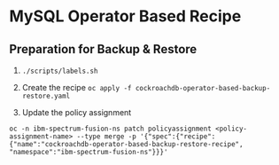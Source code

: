 MySQL Operator Based Recipe
==============================

## Preparation for Backup & Restore
1. `./scripts/labels.sh`

2. Create the recipe `oc apply -f cockroachdb-operator-based-backup-restore.yaml`

3. Update the policy assignment
```
oc -n ibm-spectrum-fusion-ns patch policyassignment <policy-assignment-name> --type merge -p '{"spec":{"recipe":{"name":"cockroachdb-operator-based-backup-restore-recipe", "namespace":"ibm-spectrum-fusion-ns"}}}'
```